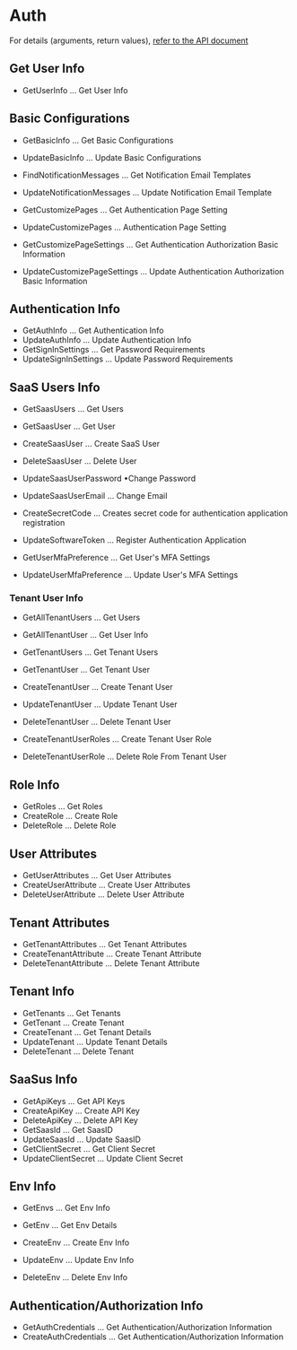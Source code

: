 # Auth

For details (arguments, return values), [refer to the API document](https://docs.saasus.io/reference/getuserinfo)

## Get User Info

- GetUserInfo ... Get User Info

## Basic Configurations

- GetBasicInfo ... Get Basic Configurations
- UpdateBasicInfo ... Update Basic Configurations

- FindNotificationMessages ... Get Notification Email Templates
- UpdateNotificationMessages ... Update Notification Email Template

- GetCustomizePages ... Get Authentication Page Setting
- UpdateCustomizePages ... Authentication Page Setting

- GetCustomizePageSettings ... Get Authentication Authorization Basic Information
- UpdateCustomizePageSettings ... Update Authentication Authorization Basic Information

## Authentication Info

- GetAuthInfo ... Get Authentication Info
- UpdateAuthInfo ... Update Authentication Info
- GetSignInSettings ... Get Password Requirements
- UpdateSignInSettings ... Update Password Requirements

## SaaS Users Info

- GetSaasUsers ... Get Users

- GetSaasUser ... Get User
- CreateSaasUser ... Create SaaS User
- DeleteSaasUser ... Delete User

- UpdateSaasUserPassword •Change Password

- UpdateSaasUserEmail ... Change Email

- CreateSecretCode ... Creates secret code for authentication application registration
- UpdateSoftwareToken ... Register Authentication Application

- GetUserMfaPreference ... Get User's MFA Settings
- UpdateUserMfaPreference ... Update User's MFA Settings

### Tenant User Info

- GetAllTenantUsers ... Get Users
- GetAllTenantUser ... Get User Info

- GetTenantUsers ... Get Tenant Users

- GetTenantUser ... Get Tenant User
- CreateTenantUser ... Create Tenant User

- UpdateTenantUser ... Update Tenant User
- DeleteTenantUser ... Delete Tenant User

- CreateTenantUserRoles ... Create Tenant User Role
- DeleteTenantUserRole ... Delete Role From Tenant User

## Role Info

- GetRoles ... Get Roles
- CreateRole ... Create Role
- DeleteRole ... Delete Role

## User Attributes

- GetUserAttributes ... Get User Attributes
- CreateUserAttribute ... Create User Attributes
- DeleteUserAttribute ... Delete User Attribute

## Tenant Attributes

- GetTenantAttributes ... Get Tenant Attributes
- CreateTenantAttribute ... Create Tenant Attribute
- DeleteTenantAttribute ... Delete Tenant Attribute

## Tenant Info

- GetTenants ... Get Tenants
- GetTenant ... Create Tenant
- CreateTenant ... Get Tenant Details
- UpdateTenant ... Update Tenant Details
- DeleteTenant ... Delete Tenant

## SaaSus Info

- GetApiKeys ... Get API Keys
- CreateApiKey ... Create API Key
- DeleteApiKey ... Delete API Key
- GetSaasId ... Get SaasID
- UpdateSaasId ... Update SaasID
- GetClientSecret ... Get Client Secret
- UpdateClientSecret ... Update Client Secret

## Env Info

- GetEnvs ... Get Env Info

- GetEnv ... Get Env Details
- CreateEnv ... Create Env Info
- UpdateEnv ... Update Env Info
- DeleteEnv ... Delete Env Info

## Authentication/Authorization Info

- GetAuthCredentials ... Get Authentication/Authorization Information
- CreateAuthCredentials ... Get Authentication/Authorization Information
